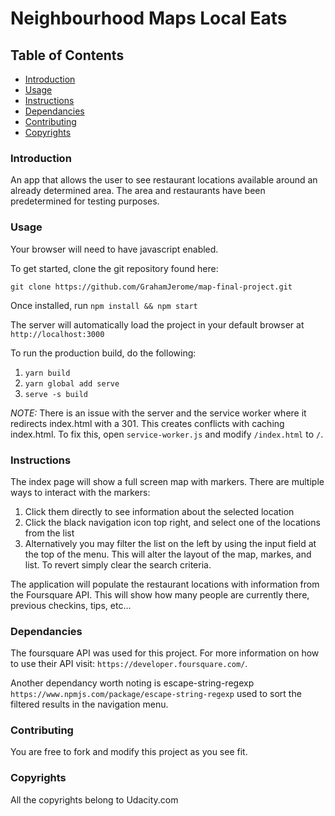 # Neighbourhood Maps Local Eats

## Table of Contents
* [Introduction](#introduction)
* [Usage](#usage)
* [Instructions](#instructions)
* [Dependancies](#dependancies)
* [Contributing](#contributing)
* [Copyrights](#copyrights)

### Introduction
An app that allows the user to see restaurant locations available around an already determined area. The area and restaurants have been predetermined for testing purposes.

### Usage
Your browser will need to have javascript enabled.

To get started, clone the git repository found here:

`git clone https://github.com/GrahamJerome/map-final-project.git`

Once installed, run `npm install && npm start`

The server will automatically load the project in your default browser at `http://localhost:3000`

To run the production build, do the following:

1. `yarn build`
2. `yarn global add serve`
3. `serve -s build`

*NOTE:* There is an issue with the server and the service worker where it redirects index.html with a 301. This creates conflicts with caching index.html. To fix this, open `service-worker.js` and modify `/index.html` to `/`.

### Instructions
The index page will show a full screen map with markers. There are multiple ways to interact with the markers:

1. Click them directly to see information about the selected location
2. Click the black navigation icon top right, and select one of the locations from the list
3. Alternatively you may filter the list on the left by using the input field at the top of the menu. This will alter the layout of the map, markes, and list. To revert simply clear the search criteria.

The application will populate the restaurant locations with information from the Foursquare API. This will show how many people are currently there, previous checkins, tips, etc...

### Dependancies

The foursquare API was used for this project. For more information on how to use their API visit: `https://developer.foursquare.com/`.

Another dependancy worth noting is escape-string-regexp `https://www.npmjs.com/package/escape-string-regexp` used to sort the filtered results in the navigation menu.

### Contributing
You are free to fork and modify this project as you see fit.

### Copyrights
All the copyrights belong to Udacity.com
